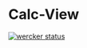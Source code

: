 Calc-View
=========

[![wercker status](https://app.wercker.com/status/feae899723210ae86b234b6b792a4287/m "wercker status")](https://app.wercker.com/project/bykey/feae899723210ae86b234b6b792a4287)
